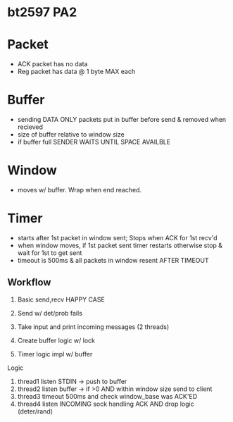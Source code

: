 # bt2597 PA2

# Packet
- ACK packet has no data
- Reg packet has data @ 1 byte MAX each

# Buffer
- sending DATA ONLY packets put in buffer before send & removed when recieved
- size of buffer relative to window size
- if buffer full SENDER WAITS UNTIL SPACE AVAILBLE

# Window
- moves w/ buffer. Wrap when end reached.

# Timer
- starts after 1st packet in window sent; Stops when ACK for 1st recv'd
- when window moves, if 1st packet sent timer restarts otherwise stop & wait for 1st to get sent
- timeout is 500ms & all packets in window resent AFTER TIMEOUT


## Workflow

1. Basic send,recv HAPPY CASE
2. Send w/ det/prob fails

1. Take input and print incoming messages (2 threads)
2. Create buffer logic w/ lock
3. Timer logic impl w/ buffer

Logic

1. thread1 listen STDIN -> push to buffer
2. thread2 listen buffer -> if >0 AND within window size send to client
3. thread3 timeout 500ms and check window_base was ACK'ED
4. thread4 listen INCOMING sock handling ACK AND drop logic (deter/rand)
